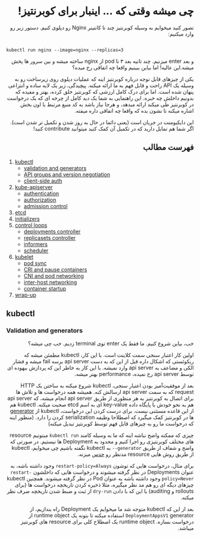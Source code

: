 <div dir='auto'>

# چی میشه وقتی که ... اینبار برای کوبرنتیز!

</div>

<div dir='auto'>
  
تصور کنید میخوایم به وسیله کوبرنتیز چند تا کانتینر Nginx رو دپلوی کنیم. دستور زیر رو وارد میکنیم:
  
</div>

<code>
kubectl run nginx --image=nginx --replicas=3  
</code>

<div dir='auto'>
  
و بعد enter میزنیم. چند ثانیه بعد ۳ تا pod از nginx ساخته میشه و بین سرور ها پخش میشه.این عالیه! اما بیاین ببینیم واقعا چه اتفاقی رخ میده؟

یکی از چیزهای قابل توجه درباره کوبرنتیز اینه که عملیات دپلوی روی زیرساخت رو به وسیله یک API راحت و قابل فهم به ما ارائه میکنه. پیچیدگی، زیر یک لایه ساده و انتزاعی پنهان شده است. اما برای درک کامل ارزشی که کوبرنتیز خلق کرده، ‌بهتر و مفیده که بدونیم داخلش چه خبره. این راهنمایی به شما یک دید کامل از چرخه ای که یک درخواست در کوبرنتیز طی میکند ارائه میدهد، و هرجا نیاز باشد به کد منبع مرتبط با اون بخش اشاره میکنه تا نشون بده که واقعا چه اتفاقی داره میفته.

این دایکیومنت در جریان است (یعنی دائما در حال به روز شدن و تکمیل تر شدن است). اگر شما هم تمایل دارید که در تکمیل آن کمک کنید میتوانید contribute کنید!

## فهرست مطالب
</div>

1. [kubectl](#kubectl)
   - [validation and generators](#validation-and-generators)
   - [API groups and version negotiation](#api-groups-and-version-negotiation)
   - [client-side auth](#client-auth)
2. [kube-apiserver](#kube-apiserver)
   - [authentication](#authentication)
   - [authorization](#authorization)
   - [admission control](#admission-control)
3. [etcd](#etcd)
4. [initializers](#initializers)
5. [control loops](#control-loops)
   - [deployments controller](#deployments-controller)
   - [replicasets controller](#replicasets-controller)
   - [informers](#informers)
   - [scheduler](#scheduler)
6. [kubelet](#kubelet)
   - [pod sync](#pod-sync)
   - [CRI and pause containers](#cri-and-pause-containers)
   - [CNI and pod networking](#cni-and-pod-networking)
   - [inter-host networking](#inter-host-networking)
   - [container startup](#container-startup)
7. [wrap-up](#wrap-up)

## kubectl


### Validation and generators

<div dir='auto'>

خب، بیاین شروع کنیم. ما فقط یک enter توی terminal زدیم. خب چی میشه؟

اولین کار اعتبار سنجی سمت کلاینت است. با این کار، kubectl مطمئن میشه که ریکوئستی که اشکال داره قبل از این که به دست api server برسه fail میشه و فشار الکی و مضاعف به api server وارد نمیشه. با این کار به خاطر این که پردازش بیهوده ای توسط api server رخ نمیده، performance بهتر میشه.

بعد از موفقیت‌آمیز بودن اعتبار سنجی، kubectl شروع میکنه به ساختن یک HTTP request که به سمت api server ارسالش کنه. همیشه همه درخواست ها و تلاش ها برای اتصال به کوبرنتیز به هر منظوری از طریق api server انجام میشه، که api server هم به نحو خودش با پایگاه داده key-value ای به اسم etcd صحبت میکنه. kubectl هم از این قاعده مستثنی نیست. برای درست کردن این درخواست، kubectl از [generator](https://kubernetes.io/docs/reference/kubectl/conventions/#generators) ها در کوبرنتیز کمک میگیرد که اصطلاحا وظیفه serialization کردن را دارد. (منظور اینه که درخواست ما رو به چیزهای قابل فهم توسط کوبرنتیز تبدیل میکنه)

چیزی که ممکنه واضح نباشه اینه که ما به وسیله کامند `kubectl run` میتونیم resource های مختلف کوبرنتیزی رو اجرا کنیم و محدود به Deployment ها نیستیم. 
 در صورتی که واضح و شفاف از طریق `generator--` به kubectl نگفته باشیم چی میخوایم، kubectl از طریق روش هایی resource مدنظر رو [حدس](https://github.com/kubernetes/kubernetes/blob/v1.14.0/pkg/kubectl/cmd/run/run.go#L319-L339) میزنه.

 برای مثال، درخواست هایی که توشون `restart-policy=Always` وجود داشته باشه، به عنوان Deployments در نظر گرفته میشوند و درخواست هایی که داخلشون `restart-policy=Never` وجود داشته باشه به عنوان Pod در نظر گرفته میشوند.
همچنین kubectl چیزهای دیگه ای رو هم مد نظر میگیره، مثلا ذخیره کردن تاریخچه درخواست ها (برای rollouts و auditing) یا این که با دادن ‍`dry-run` از ثبت و ضبط شدن تاریخچه صرف نظر میکنه.

بعد از این که kubectl متوجه شد ما میخوایم یک Deployment راه بندازیم، از `DeploymentAppsV1` generator استفاده میکنه تا بتونه یک runtime object از درخواست بسازه. runtime object یک اصطلاح کلی برای resource های کوبرنتیز میباشد.



</div>
